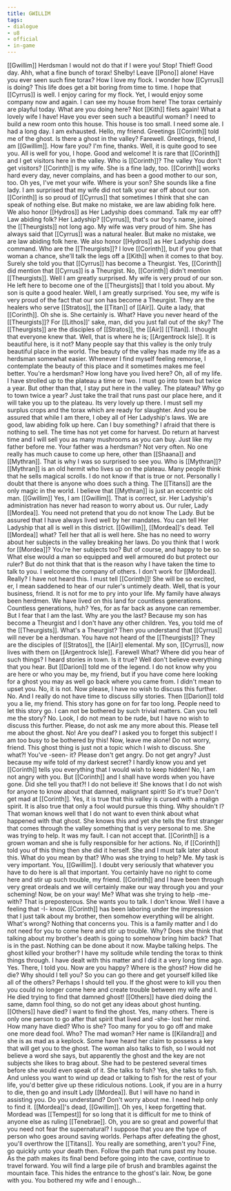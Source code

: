```yaml
---
title: GWILLIM
tags:
- dialogue
- u8
- official
- in-game
---
```


[[Gwillim]]
Herdsman 
I would not do that if I were you! 
Stop! Thief! 
Good day. 
Ahh, what a fine bunch of torax! 
Shelby! Leave [[Pono]] alone! 
Have you ever seen such fine torax? 
How I love my flock. 
I wonder how [[Cyrrus]] is doing? 
This life does get a bit boring from time to time. 
I hope that [[Cyrrus]] is well. 
I enjoy caring for my flock. 
Yet, I would enjoy some company now and again. 
I can see my house from here! 
The torax certainly are playful today. 
What are you doing here? 
Not [[Kith]] filets again! 
What a lovely wife I have! 
Have you ever seen such a beautiful woman? 
I need to build a new room onto this house. 
This house is too small. 
I need some ale. 
I had a long day. 
I am exhausted. 
Hello, my friend. 
Greetings 
[[Corinth]] told me of the ghost. 
Is there a ghost in the valley? 
Farewell. 
Greetings, friend, I am [[Gwillim]]. How fare you? 
I'm fine, thanks. 
Well, it is quite good to see you. All is well for you, I hope. 
Good and welcome! It is rare that [[Corinth]] and I get visitors here in the valley. 
Who is [[Corinth]]? 
The valley 
You don't get visitors? 
[[Corinth]] is my wife. She is a fine lady, too. [[Corinth]] works hard every day, never complains, and has been a good mother to our son, too. 
Oh yes, I've met your wife. 
Where is your son? 
She sounds like a fine lady. 
I am surprised that my wife did not talk your ear off about our son. [[Corinth]] is so proud of [[Cyrrus]] that sometimes I think that she can speak of nothing else. But make no mistake, we are law abiding folk here. We also honor [[Hydros]] as Her Ladyship does command. 
Talk my ear off? 
Law abiding folk? 
Her Ladyship? 
[[Cyrrus]], that's our boy's name, joined the [[Theurgists]] not long ago. My wife was very proud of him. She has always said that [[Cyrrus]] was a natural healer. But make no mistake, we are law abiding folk here. We also honor [[Hydros]] as Her Ladyship does command. 
Who are the [[Theurgists]]? 
I love [[Corinth]], but if you give that woman a chance, she'll talk the legs off a [[Kith]] when it comes to that boy. Surely she told you that [[Cyrrus]] has become a Theurgist. 
Yes, [[Corinth]] did mention that [[Cyrrus]] is a Theurgist. 
No, [[Corinth]] didn't mention [[Theurgists]]. 
Well I am greatly surprised. My wife is very proud of our son. He left here to become one of the [[Theurgists]] that I told you about. My son is quite a good healer. 
Well, I am greatly surprised. You see, my wife is very proud of the fact that our son has become a Theurgist. They are the healers who serve [[Stratos]], the [[Titan]] of [[Air]]. 
Quite a lady, that [[Corinth]]. 
Oh she is. She certainly is. 
What? Have you never heard of the [[Theurgists]]? For [[Lithos]]' sake, man, did you just fall out of the sky? The [[Theurgists]] are the disciples of [[Stratos]], the [[Air]] [[Titan]]. I thought that everyone knew that. 
Well, that is where he is; [[Argentrock Isle]]. 
It is beautiful here, is it not?  Many people say that this valley is the only truly beautiful place in the world. The beauty of the valley has made my life as a herdsman somewhat easier. Whenever I find myself feeling remorse, I contemplate the beauty of this place and it sometimes makes me feel better. 
You're a herdsman? 
How long have you lived here? 
Oh, all of my life. I have strolled up to the plateau a time or two. I must go into town but twice a year. But other than that, I stay put here in the valley. 
The plateau? 
Why go to town twice a year? 
Just take the trail that runs past our place here, and it will take you up to the plateau. Its very lovely up there. 
I must sell my surplus crops and the torax which are ready for slaughter. And you be assured that while I am there, I obey all of Her Ladyship's laws. We are good, law abiding folk up here. 
Can I buy something? 
I afraid that there is nothing to sell. The time has not yet come for harvest. Do return at harvest time and I will sell you as many mushrooms as you can buy. 
Just like my father before me. 
Your father was a herdsman? 
Not very often. No one really has much cause to come up here, other than [[Shaana]] and [[Mythran]]. That is why I was so surprised to see you. 
Who is [[Mythran]]? 
[[Mythran]] is an old hermit who lives up on the plateau. Many people think that he sells magical scrolls. I do not know if that is true or not. Personally I doubt that there is anyone who does such a thing. The [[Titans]] are the only magic in the world. I believe that [[Mythran]] is just an eccentric old man. 
[[Gwillim]] 
Yes, I am [[Gwillim]]. 
That is correct, sir. Her Ladyship's administration has never had reason to worry about us. 
Our ruler, Lady [[Mordea]]. You need not pretend that you do not know The Lady. But be assured that I have always lived well by her mandates. You can tell Her Ladyship that all is well in this district. 
[[Gwillim]], [[Mordea]]'s dead. 
Tell [[Mordea]] what? 
Tell her that all is well here. She has no need to worry about her subjects in the valley breaking her laws. 
Do you think that I work for [[Mordea]]? 
You're her subjects too? 
But of course, and happy to be so. 
What else would a man so equipped and well armoured do but protect our ruler? But do not think that that is the reason why I have taken the time to talk to you. I welcome the company of others. 
I don't work for [[Mordea]]. 
Really? I have not heard this. I must tell [[Corinth]]! She will be so excited, er, I mean saddened to hear of our ruler's untimely death. 
Well, that is your business, friend. It is not for me to pry into your life. 
My family have always been herdmen. We have lived on this land for countless generations. 
Countless generations, huh? 
Yes, for as far back as anyone can remember. But I fear that I am the last. 
Why are you the last? 
Because my son has become a Theurgist and I don't have any other children. 
Yes, you told me of the [[Theurgists]]. 
What's a Theurgist? 
Then you understand that [[Cyrrus]] will never be a herdsman. 
You have not heard of the [[Theurgists]]? They are the disciples of [[Stratos]], the [[Air]] elemental. My son, [[Cyrrus]], now lives with them on [[Argentrock Isle]]. 
Farewell 
What? Where did you hear of such things? 
I heard stories in town. 
Is it true? 
Well don't believe everything that you hear. 
But [[Darion]] told me of the legend. 
I do not know why you are here or who you may be, my friend, but if you have come here looking for a ghost you may as well go back where you came from. 
I didn't mean to upset you. 
No, it is not. Now please, I have no wish to discuss this further. 
No. And I really do not have time to discuss silly stories. 
Then [[Darion]] told you a lie, my friend. This story has gone on for far too long. People need to let this story go. I can not be bothered by such trivial	matters. 
Can you tell me the story? 
No. Look, I do not mean to be rude, but I have no wish to discuss this further. Please, do not ask me any more about this. 
Please tell me about the ghost. 
No! Are you deaf? I asked you to forget this subject! I am too busy to be bothered by this! Now, leave me alone! 
Do not worry, friend. This ghost thing is just not a topic which I wish to discuss. 
She what?! 
You've -seen- it? 
Please don't get angry. 
Do not get angry? Just because my wife told of my darkest secret? I hardly know you and yet [[Corinth]] tells you everything that I would wish to keep hidden! No, I am not angry with you. But [[Corinth]] and I shall have words when you have gone. 
Did she tell you that?! I do not believe it! She knows that I do not wish for anyone to know about that damned, malignant spirit! 
So it's true? 
Don't get mad at [[Corinth]]. 
Yes, it is true that this valley is cursed with a malign spirit. It is also true that only a fool would pursue this thing. 
Why shouldn't I? That woman knows well that I do not want to even think about what happened with that ghost. She knows this and yet she tells the first stranger that comes through the valley something that is very personal to me. 
She was trying to help. 
It was my fault. 
I can not accept that. [[Corinth]] is a grown woman and she is fully responsible for her actions. No, if [[Corinth]] told you of this thing then she did it herself. She and I must talk later about this. 
What do you mean by that? Who was she trying to help? 
Me. My task is very important. 
You, [[Gwillim]]. 
I doubt very seriously that whatever you have to do here is all that important. You certainly have no right to come here and stir up such trouble, my friend. [[Corinth]] and I have been through very great ordeals and we will certainly make our way through you and your scheming! Now, be on your way! 
Me? What was she trying to help -me- with? That is preposterous. 
She wants you to talk. 
I don't know. 
Well I have a feeling that -I- know. [[Corinth]] has been laboring under the impression that I just talk about my brother, then somehow everything will be alright. 
What's wrong? 
Nothing that concerns you. This is a family matter and I do not need for you to come here and stir up trouble. 
Why? Does she think that talking about my brother's death is going to somehow bring him back? That is in the past. Nothing can be done about it now. 
Maybe talking helps. 
The ghost killed your brother? 
I have my solitude while tending the torax to think things through. I have dealt with this matter and I did it a very long time ago. 
Yes. There, I told you. Now are you happy? 
Where is the ghost? 
How did he die? 
Why should I tell you? So you can go there and get yourself killed like all of the others? Perhaps I should tell you. If the ghost were to kill you then you could no longer come here and create trouble between my wife and I. 
He died trying to find that damned ghost! [[Others]] have died doing the same, damn fool thing, so do not get any ideas about ghost hunting. 
[[Others]] have died? 
I want to find the ghost. 
Yes, many others. There is only one person to go after that spirit that lived and -she- lost her mind. 
How many have died? 
Who is she? 
Too many for you to go off and make one more dead fool. 
Who? The mad woman? Her name is [[Kilandra]] and she is as mad as a keplock. Some have heard her claim to possess a key that will get you to the ghost. The woman also talks to fish, so I would not believe a word she says, but apparently the ghost and the key are not subjects she likes to brag about. She had to be pestered several times before she would even speak of it. 
She talks to fish? 
Yes, she talks to fish. And unless you want to wind up dead or talking to fish for the rest of your life, you'd better give up these ridiculous notions. 
Look, if you are in a hurry to die, then go and insult Lady [[Mordea]]. But I will have no hand in assisting you. Do you understand? 
Don't worry about me. 
I need help only to find it. 
[[Mordea]]'s dead, [[Gwillim]]. 
Oh yes, I keep forgetting that. Mordead was [[Tempest]] for so long that it is difficult for me to think of anyone else as ruling [[Tenebrae]]. 
Oh, you are so great and powerful that you need not fear the supernatural? I suppose that you are the type of person who goes around saving worlds. Perhaps after defeating the ghost, you'll overthrow the [[Titans]]. 
You really are something, aren't you? Fine, go quickly unto your death then. Follow the path that runs past my house. As the path makes its final bend before going into the cave, continue to travel forward. You will find a large pile of brush and brambles against the mountain face. This hides the entrance to the ghost's lair. Now, be gone with you. You bothered my wife and I enough... 